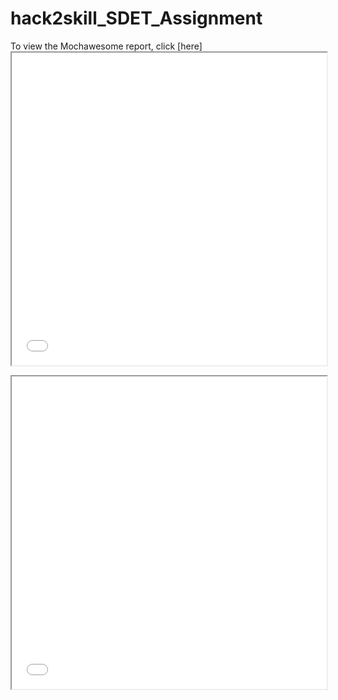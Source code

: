 # hack2skill_SDET_Assignment

To view the Mochawesome report, click [here]<iframe src="cypress/reports/html/index.html" width="100%" height="500px"></iframe>

<iframe src="cypress/reports/html/index.html" width="100%" height="500px"></iframe>

